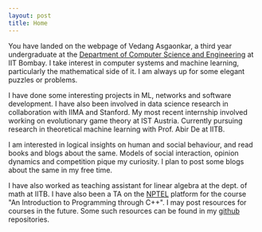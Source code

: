 ```yaml
---
layout: post
title: Home
---
```


You have landed on the webpage of Vedang Asgaonkar, a third year undergraduate at the [Department of Computer Science and Engineering](cse.iitb.ac.in) at IIT Bombay. I take interest in computer systems and machine learning, particularly the mathematical side of it. I am always up for some elegant puzzles or problems.

I have done some interesting projects in ML, networks and software development. I have also been involved in data science research in collaboration with IIMA and Stanford. My most recent internship involved working on evolutionary game theory at IST Austria. Currently pursuing research in theoretical machine learning with Prof. Abir De at IITB.

I am interested in logical insights on human and social behaviour, and read books and blogs about the same. Models of social interaction, opinion dynamics and competition pique my curiosity. I plan to post some blogs about the same in my free time.

I have also worked as teaching assistant for linear algebra at the dept. of math at IITB. I have also been a TA on the [NPTEL](https://nptel.ac.in/) platform for the course "An Introduction to Programming through C++". I may post resources for courses in the future. Some such resources can be found in my [github](github.com/VedangAsgaonkar) repositories.
